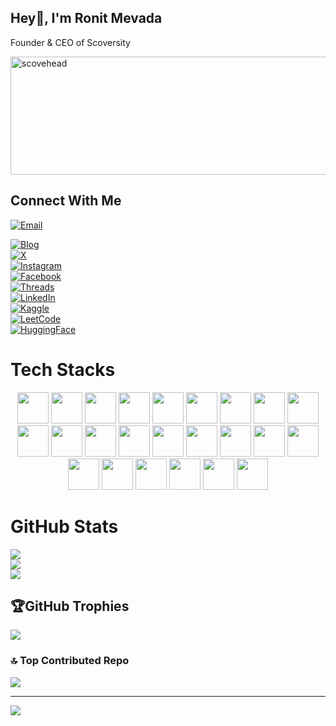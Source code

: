 ## Hey👋, I'm Ronit Mevada

Founder & CEO of Scoversity

<img width="687" height="189" alt="scovehead" src="https://github.com/user-attachments/assets/c75b79b7-5fd9-4445-9667-f733e8938143" />

## Connect With Me
[![Email](https://img.shields.io/badge/Email-D14836?style=for-the-badge&logo=gmail&logoColor=white)](mailto:ronitmevada@outlook.com)

[![Blog](https://img.shields.io/badge/Blog-FF5722?logo=blogger&logoColor=white)](https://ronitmevadaofficial.blogspot.com/)  
[![X](https://img.shields.io/badge/X-1DA1F2?logo=x&logoColor=white)](https://x.com/ronit_mevada)  
[![Instagram](https://img.shields.io/badge/Instagram-E1306C?logo=instagram&logoColor=white)](https://www.instagram.com/ronit.mevada/)  
[![Facebook](https://img.shields.io/badge/Facebook-1877F2?logo=facebook&logoColor=white)](https://www.facebook.com/profile.php?id=61577808373505)  
[![Threads](https://img.shields.io/badge/Threads-000000?logo=threads&logoColor=white)](https://www.threads.com/@ronit.mevada)  
[![LinkedIn](https://img.shields.io/badge/LinkedIn-0A66C2?logo=linkedin&logoColor=white)](https://www.linkedin.com/in/ronit-mevada-a8bba1376/)  
[![Kaggle](https://img.shields.io/badge/Kaggle-20BEFF?logo=kaggle&logoColor=white)](https://www.kaggle.com/ronitmevadaofficial)  
[![LeetCode](https://img.shields.io/badge/LeetCode-FFA116?logo=leetcode&logoColor=white)](https://leetcode.com/u/ronit_mevada/)  
[![HuggingFace](https://img.shields.io/badge/HuggingFace-f76a8c?logo=huggingface&logoColor=white)](https://huggingface.co/ronitmevadaofficial)

# Tech Stacks
<p align="center">
  <img src="https://cdn.jsdelivr.net/gh/devicons/devicon/icons/python/python-original.svg" width="50" height="50"/>
  <img src="https://cdn.jsdelivr.net/gh/devicons/devicon/icons/numpy/numpy-original.svg" width="50" height="50"/>
  <img src="https://cdn.jsdelivr.net/gh/devicons/devicon/icons/pandas/pandas-original.svg" width="50" height="50"/>
  <img src="https://cdn.jsdelivr.net/gh/devicons/devicon/icons/matplotlib/matplotlib-original.svg" width="50" height="50"/>
  <img src="https://cdn.jsdelivr.net/gh/devicons/devicon/icons/pytorch/pytorch-original.svg" width="50" height="50"/>
  <img src="https://cdn.jsdelivr.net/gh/devicons/devicon/icons/tensorflow/tensorflow-original.svg" width="50" height="50"/>
  <img src="https://cdn.jsdelivr.net/gh/devicons/devicon/icons/docker/docker-original.svg" width="50" height="50"/>
  <img src="https://cdn.jsdelivr.net/gh/devicons/devicon/icons/mongodb/mongodb-original.svg" width="50" height="50"/>
  <img src="https://cdn.jsdelivr.net/gh/devicons/devicon/icons/flutter/flutter-original.svg" width="50" height="50"/>
  <img src="https://cdn.jsdelivr.net/gh/devicons/devicon/icons/dart/dart-original.svg" width="50" height="50"/>
  <img src="https://cdn.jsdelivr.net/gh/devicons/devicon/icons/googlecloud/googlecloud-original.svg" width="50" height="50"/>
 <img src="https://upload.wikimedia.org/wikipedia/commons/9/93/Amazon_Web_Services_Logo.svg" width="50" height="50"/>
  <img src="https://cdn.jsdelivr.net/gh/devicons/devicon/icons/azure/azure-original.svg" width="50" height="50"/>
  <img src="https://cdn.jsdelivr.net/gh/devicons/devicon/icons/mysql/mysql-original.svg" width="50" height="50"/>
  <img src="https://cdn.jsdelivr.net/gh/devicons/devicon/icons/postgresql/postgresql-original.svg" width="50" height="50"/>
  <img src="https://cdn.jsdelivr.net/gh/devicons/devicon/icons/firebase/firebase-plain.svg" width="50" height="50"/>
  <img src="https://cdn.jsdelivr.net/gh/devicons/devicon/icons/figma/figma-original.svg" width="50" height="50"/>
  <img src="https://cdn.jsdelivr.net/gh/devicons/devicon/icons/github/github-original.svg" width="50" height="50"/>
  <img src="https://cdn.jsdelivr.net/gh/devicons/devicon/icons/gitlab/gitlab-original.svg" width="50" height="50"/>
  <img src="https://cdn.jsdelivr.net/gh/devicons/devicon/icons/git/git-original.svg" width="50" height="50"/>
  <img src="https://upload.wikimedia.org/wikipedia/commons/3/35/Tux.svg" width="50" height="50"/>
  <img src="https://cdn.jsdelivr.net/gh/devicons/devicon/icons/django/django-plain.svg" width="50" height="50"/>
  <img src="https://cdn-icons-png.flaticon.com/512/4248/4248443.png" width="50" height="50"/>
  <img src="https://cdn-icons-png.flaticon.com/512/10249/10249053.png" width="50" height="50"/>
  
</p>


</p>

# GitHub Stats
![](https://github-readme-stats.vercel.app/api?username=ronitmevada&theme=highcontrast&hide_border=false&include_all_commits=true&count_private=true)<br/>
![](https://nirzak-streak-stats.vercel.app/?user=ronitmevada&theme=highcontrast&hide_border=false)<br/>
![](https://github-readme-stats.vercel.app/api/top-langs/?username=ronitmevada&theme=highcontrast&hide_border=false&include_all_commits=true&count_private=true&layout=compact)

## 🏆GitHub Trophies
![](https://github-profile-trophy.vercel.app/?username=ronitmevada&theme=onedark&no-frame=false&no-bg=false&margin-w=4)

### 🔝 Top Contributed Repo
![](https://github-contributor-stats.vercel.app/api?username=ronitmevada&limit=5&theme=highcontrast&combine_all_yearly_contributions=true)

---
[![](https://visitcount.itsvg.in/api?id=ronitmevada&icon=7&color=0)](https://visitcount.itsvg.in)
